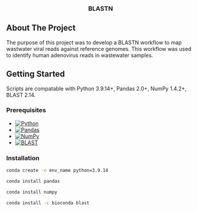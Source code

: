 <a name="readme-top"></a>

<!-- PROJECT LOGO -->
<br />
  <h3 align="center">BLASTN</h3>
  <p align="center">
</div>

<!-- ABOUT THE PROJECT -->
## About The Project

<!-- [![Product Name Screen Shot][product-screenshot]](https://example.com) -->

The purpose of this project was to develop a BLASTN workflow to map wastwater viral reads against reference genomes.
This workflow was used to identify human adenovirus reads in wastewater samples. 

<!-- GETTING STARTED -->
## Getting Started

Scripts are compatable with Python 3.9.14+, Pandas 2.0+, NumPy 1.4.2+, BLAST 2.14.

### Prerequisites

* [![Python][Python]][Python-url]
* [![Pandas][Pandas]][Pandas-url]
* [![NumPy][NumPy]][NumPy-url]
* [![BLAST][BLAST]][BLAST-url]


### Installation

  ```sh
  conda create -n env_name python=3.9.14
  ```

  ```sh
  conda install pandas
  ```

  ```sh
  conda install numpy
  ```

  ```sh
  conda install -c bioconda blast
  ```

<!-- MARKDOWN LINKS & IMAGES -->
<!-- https://www.markdownguide.org/basic-syntax/#reference-style-links -->
[contributors-shield]: https://img.shields.io/github/contributors/ASU-Lim-Lab/GISAID.svg?style=for-the-badge
[contributors-url]: https://github.com/ASU-Lim-Lab/Absolute-Q/graphs/contributors
[Biopython]: https://img.shields.io/badge/Biopython-1.80-blue
[Biopython-url]: https://biopython.org/
[NumPy]: https://img.shields.io/badge/numpy-%23013243.svg?style=for-the-badge&logo=numpy&logoColor=white
[Numpy-url]: https://numpy.org/
[Pandas]: https://img.shields.io/badge/pandas-%23150458.svg?style=for-the-badge&logo=pandas&logoColor=white
[Pandas-url]: https://pandas.pydata.org/
[Python]: https://img.shields.io/badge/python-3670A0?style=for-the-badge&logo=python&logoColor=ffdd54
[Python-url]: https://www.python.org/
[iVar]: https://img.shields.io/badge/iVar-1.4.2-red
[iVar-url]: https://andersen-lab.github.io/ivar/html/index.html
[BLAST]: https://img.shields.io/badge/BLAST-2.14-green
[BLAST-url]: https://www.ncbi.nlm.nih.gov/books/NBK279690/

